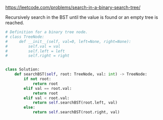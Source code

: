 <https://leetcode.com/problems/search-in-a-binary-search-tree/>

Recursively search in the BST until the value is found or an empty tree is reached.

```python
# Definition for a binary tree node.
# class TreeNode:
#     def __init__(self, val=0, left=None, right=None):
#         self.val = val
#         self.left = left
#         self.right = right


class Solution:
    def searchBST(self, root: TreeNode, val: int) -> TreeNode:
        if not root:
            return root
        elif val == root.val:
            return root
        elif val < root.val:
            return self.searchBST(root.left, val)
        else:
            return self.searchBST(root.right, val)
```

